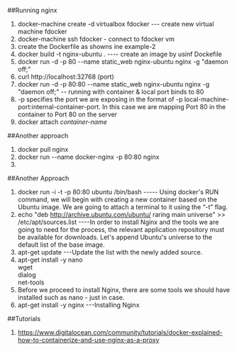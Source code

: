 ##Running nginx
1. docker-machine create -d virtualbox fdocker --- create new virtual machine fdocker
2. docker-machine ssh fdocker - connect to fdocker vm
2. create the Dockerfile as showns ine example-2
2. docker build -t nginx-ubuntu . ---- create an image by usinf Dockefile
3. docker run -d -p 80 --name static_web nginx-ubuntu nginx -g "daemon off;"
4. curl http://localhost:32768 (port)
5. docker run -d -p 80:80 --name static_web nginx-ubuntu nginx -g "daemon off;" -- running with container & local port binds to 80
  1. -p specifies the port we are exposing in the format of -p local-machine-port:internal-container-port. In this case we are mapping Port 80 in the container to Port 80 on the server 
6. docker attach <i>container-name </i>


##Another approach
1. docker pull nginx
2. docker run --name docker-nginx -p 80:80 nginx
3. 

##Another Approach
1. docker run -i -t -p 80:80 ubuntu /bin/bash ----- Using docker's RUN command, we will begin with creating a new container based on the Ubuntu image. We are going to attach a terminal to it using the “-t” flag.
2. echo "deb http://archive.ubuntu.com/ubuntu/ raring main universe" >> /etc/apt/sources.list ----In order to install Nginx and the tools we are going to need for the process, the relevant application repository must be available for downloads. Let's append Ubuntu's universe to the default list of the base image.
3. apt-get update ---Update the list with the newly added source.
4. apt-get install -y nano \
                   wget \
                   dialog \
                   net-tools  
  1. Before we proceed to install Nginx, there are some tools we should have installed such as nano - just in case.
5. apt-get install -y nginx ---Installing Nginx


##Tutorials
1. https://www.digitalocean.com/community/tutorials/docker-explained-how-to-containerize-and-use-nginx-as-a-proxy
